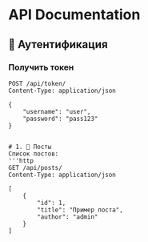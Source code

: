 # API Documentation

## 🔑 Аутентификация

### Получить токен
```http
POST /api/token/
Content-Type: application/json

{
    "username": "user",
    "password": "pass123"
}


# 1. 📝 Посты
Список постов:
'''http
GET /api/posts/
Content-Type: application/json

[
    {
        "id": 1,
        "title": "Пример поста",
        "author": "admin"
    }
]
